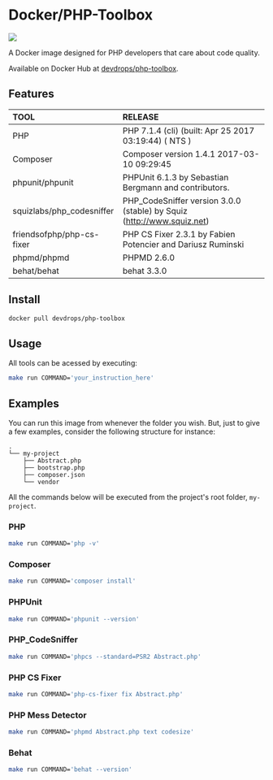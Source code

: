 # Docker/PHP-Toolbox

[![](https://images.microbadger.com/badges/version/devdrops/php-toolbox.svg)](https://microbadger.com/images/devdrops/php-toolbox "Get your own version badge on microbadger.com")

A Docker image designed for PHP developers that care about code quality.

Available on Docker Hub at [devdrops/php-toolbox](https://hub.docker.com/r/devdrops/php-toolbox/).

## Features

|TOOL|RELEASE|
|:---|:------|
|PHP|PHP 7.1.4 (cli) (built: Apr 25 2017 03:19:44) ( NTS )|
|Composer|Composer version 1.4.1 2017-03-10 09:29:45|
|phpunit/phpunit|PHPUnit 6.1.3 by Sebastian Bergmann and contributors.|
|squizlabs/php_codesniffer|PHP_CodeSniffer version 3.0.0 (stable) by Squiz (http://www.squiz.net)|
|friendsofphp/php-cs-fixer|PHP CS Fixer 2.3.1 by Fabien Potencier and Dariusz Ruminski|
|phpmd/phpmd|PHPMD 2.6.0|
|behat/behat|behat 3.3.0|

## Install

```bash
docker pull devdrops/php-toolbox
```

## Usage

All tools can be acessed by executing:

```bash
make run COMMAND='your_instruction_here'
```

## Examples

You can run this image from whenever the folder you wish. But, just to give a few examples, consider the following structure for instance:

```
.
└── my-project
    ├── Abstract.php
    ├── bootstrap.php
    ├── composer.json
    └── vendor
```

All the commands below will be executed from the project's root folder, `my-project`.

### PHP

```bash
make run COMMAND='php -v'
```

### Composer

```bash
make run COMMAND='composer install'
```

### PHPUnit

```bash
make run COMMAND='phpunit --version'
```

### PHP_CodeSniffer

```bash
make run COMMAND='phpcs --standard=PSR2 Abstract.php'
```

### PHP CS Fixer

```bash
make run COMMAND='php-cs-fixer fix Abstract.php'
```

### PHP Mess Detector

```bash
make run COMMAND='phpmd Abstract.php text codesize'
```

### Behat

```bash
make run COMMAND='behat --version'
```
